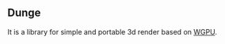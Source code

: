 ## Dunge
It is a library for simple and portable 3d render based on [WGPU](https://github.com/gfx-rs/wgpu).
